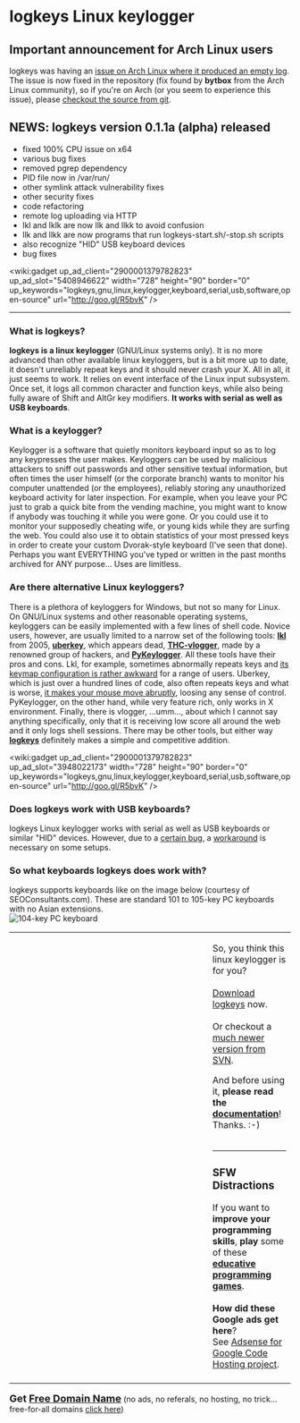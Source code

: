 # logkeys Linux keylogger #


## Important announcement for Arch Linux users ##
logkeys was having an [issue on Arch Linux where it produced an empty log](http://code.google.com/p/logkeys/issues/detail?id=60). The issue is now fixed in the repository (fix found by **bytbox** from the Arch Linux community), so if you're on Arch (or you seem to experience this issue), please [checkout the source from git](http://code.google.com/p/logkeys/source/checkout).

## NEWS: logkeys version 0.1.1a (alpha) released ##
  * fixed 100% CPU issue on x64
  * various bug fixes
  * removed pgrep dependency
  * PID file now in /var/run/
  * other symlink attack vulnerability fixes
  * other security fixes
  * code refactoring
  * remote log uploading via HTTP
  * lkl and lklk are now llk and llkk to avoid confusion
  * llk and llkk are now programs that run logkeys-start.sh/-stop.sh scripts
  * also recognize "HID" USB keyboard devices
  * bug fixes

<wiki:gadget up\_ad\_client="2900001379782823" up\_ad\_slot="5408946622" width="728" height="90" border="0" up\_keywords="logkeys,gnu,linux,keylogger,keyboard,serial,usb,software,open-source" url="http://goo.gl/R5bvK" />


---

### What is logkeys? ###
**logkeys is a linux keylogger** (GNU/Linux systems only). It is no more advanced than other available linux keyloggers, but is a bit more up to date, it doesn't unreliably repeat keys and it should never crash your X. All in all, it just seems to work. It relies on event interface of the Linux input subsystem. Once set, it logs all common character and function keys, while also being fully aware of Shift and AltGr key modifiers. **It works with serial as well as USB keyboards**.

### What is a keylogger? ###
Keylogger is a software that quietly monitors keyboard input so as to log any keypresses the user makes. Keyloggers can be used by malicious attackers to sniff out passwords and other sensitive textual information, but often times the user himself (or the corporate branch) wants to monitor his computer unattended (or the employees), reliably storing any unauthorized keyboard activity for later inspection. For example, when you leave your PC just to grab a quick bite from the vending machine, you might want to know if anybody was touching it while you were gone. Or you could use it to monitor your supposedly cheating wife, or young kids while they are surfing the web. You could also use it to obtain statistics of your most pressed keys in order to create your custom Dvorak-style keyboard (I've seen that done). Perhaps you want EVERYTHING you've typed or written in the past months archived for ANY purpose... Uses are limitless.

### Are there alternative Linux keyloggers? ###
There is a plethora of keyloggers for Windows, but not so many for Linux.
On GNU/Linux systems and other reasonable operating systems, keyloggers can be easily implemented with a few lines of shell code. Novice users, however, are usually limited to a narrow set of the following tools: **[lkl](http://sourceforge.net/projects/lkl/)** from 2005, **[uberkey](http://gnu.ethz.ch/linuks.mine.nu/uberkey/)**, which appears dead, **[THC-vlogger](http://freeworld.thc.org/releases.php?q=vlogger)**, made by a renowned group of hackers, and **[PyKeylogger](http://pykeylogger.sourceforge.net/)**. All these tools have their pros and cons. Lkl, for example, sometimes abnormally repeats keys and [its keymap configuration is rather awkward](http://www.google.com/search?q=lkl+keymap) for a range of users. Uberkey, which is just over a hundred lines of code, also often repeats keys and what is worse, [it makes your mouse move abruptly](http://www.google.com/search?q=uberkey+mouse+problem), loosing any sense of control. PyKeylogger, on the other hand, while very feature rich, only works in X environment. Finally, there is vlogger, ...umm..., about which I cannot say anything specifically, only that it is receiving low score all around the web and it only logs shell sessions. There may be other tools, but either way **[logkeys](http://code.google.com/p/logkeys/downloads/)** definitely makes a simple and competitive addition.

<wiki:gadget up\_ad\_client="2900001379782823" up\_ad\_slot="3948022173" width="728" height="90" border="0" up\_keywords="logkeys,gnu,linux,keylogger,keyboard,serial,usb,software,open-source" url="http://goo.gl/R5bvK" />

### Does logkeys work with USB keyboards? ###
logkeys Linux keylogger works with serial as well as USB keyboards or similar "HID" devices. However, due to a [certain bug](http://code.google.com/p/logkeys/issues/detail?id=42), a [workaround](http://code.google.com/p/logkeys/wiki/Documentation#Empty_log_file_or_%27Couldn%27t_determine_keyboard_device&) is necessary on some setups.

### So what keyboards logkeys does work with? ###
logkeys supports keyboards like on the image below (courtesy of SEOConsultants.com). These are standard 101 to 105-key PC keyboards with no Asian extensions.<br />
<img src='http://wiki.logkeys.googlecode.com/git/images/keyboard.png' alt='104-key PC keyboard' />

<table width='750'>
<tr><td width='340' valign='top'>
<wiki:gadget up_ad_client="2900001379782823" up_ad_slot="8733006390" width="336" height="280" border="0" up_keywords="logkeys,gnu,linux,keylogger,keyboard,serial,usb,software,open-source" url="http://goo.gl/R5bvK" /><br>
</td><td valign='top'>

<font size='3'>So, you think this linux keylogger is for you?<br>
<br>
<a href='http://code.google.com/p/logkeys/downloads/'>Download logkeys</a> now.<br>
<br>
Or checkout a <a href='http://code.google.com/p/logkeys/source/checkout'>much newer version from SVN</a>.</font>

And before using it, <b>please read the <a href='Documentation.md'>documentation</a></b>! Thanks. :-)<br>
<br>
<hr />

<h3>SFW Distractions</h3>
If you want to <b>improve your programming skills</b>, <b>play</b> some of these <b><a href='http://educative-games.org'>educative programming games</a></b>.<br>
<br>
<b>How did these Google ads get here</b>?<br>
See <a href='http://code.google.com/p/gprojecthosting-adsense/'>Adsense for Google Code Hosting project</a>.<br>
<br>
</td></tr>
</table>

<font size='4'><b>Get <a href='http://www.getfreedomain.name'>Free Domain Name</a></b></font> (no ads, no referals, no hosting, no trick... free-for-all domains [click here](http://www.getfreedomain.name/))



